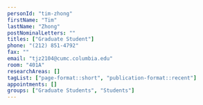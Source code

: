 ```yaml
---
personId: "tim-zhong"
firstName: "Tim"
lastName: "Zhong"
postNominalLetters: ""
titles: ["Graduate Student"]
phone: "(212) 851-4792"
fax: ""
email: "tjz2104@cumc.columbia.edu"
room: "401A"
researchAreas: []
tagList: ["page-format::short", "publication-format::recent"]
appointments: []
groups: ["Graduate Students", "Students"]
---
```

